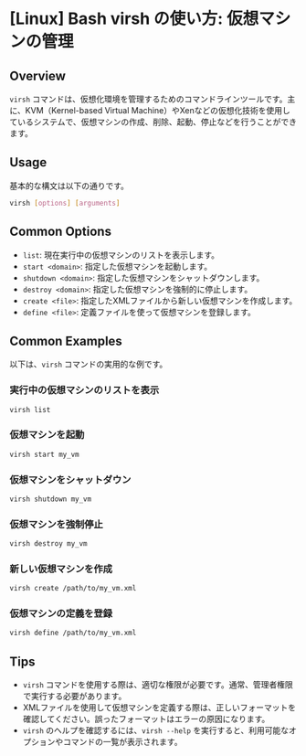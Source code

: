 # [Linux] Bash virsh の使い方: 仮想マシンの管理

## Overview
`virsh` コマンドは、仮想化環境を管理するためのコマンドラインツールです。主に、KVM（Kernel-based Virtual Machine）やXenなどの仮想化技術を使用しているシステムで、仮想マシンの作成、削除、起動、停止などを行うことができます。

## Usage
基本的な構文は以下の通りです。

```bash
virsh [options] [arguments]
```

## Common Options
- `list`: 現在実行中の仮想マシンのリストを表示します。
- `start <domain>`: 指定した仮想マシンを起動します。
- `shutdown <domain>`: 指定した仮想マシンをシャットダウンします。
- `destroy <domain>`: 指定した仮想マシンを強制的に停止します。
- `create <file>`: 指定したXMLファイルから新しい仮想マシンを作成します。
- `define <file>`: 定義ファイルを使って仮想マシンを登録します。

## Common Examples
以下は、`virsh` コマンドの実用的な例です。

### 実行中の仮想マシンのリストを表示
```bash
virsh list
```

### 仮想マシンを起動
```bash
virsh start my_vm
```

### 仮想マシンをシャットダウン
```bash
virsh shutdown my_vm
```

### 仮想マシンを強制停止
```bash
virsh destroy my_vm
```

### 新しい仮想マシンを作成
```bash
virsh create /path/to/my_vm.xml
```

### 仮想マシンの定義を登録
```bash
virsh define /path/to/my_vm.xml
```

## Tips
- `virsh` コマンドを使用する際は、適切な権限が必要です。通常、管理者権限で実行する必要があります。
- XMLファイルを使用して仮想マシンを定義する際は、正しいフォーマットを確認してください。誤ったフォーマットはエラーの原因になります。
- `virsh` のヘルプを確認するには、`virsh --help` を実行すると、利用可能なオプションやコマンドの一覧が表示されます。